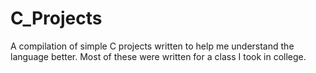 # C_Projects
A compilation of simple C projects written to help me understand the language better.
Most of these were written for a class I took in college.

